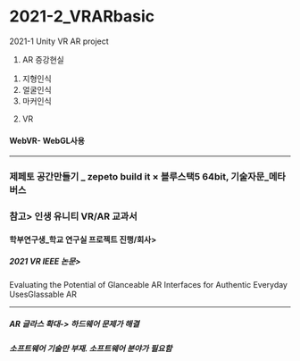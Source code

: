 # 2021-2_VRARbasic
2021-1 Unity VR AR project

1. AR 증강현실
1) 지형인식
2) 얼굴인식
3) 마커인식


2. VR
#### WebVR- WebGL사용

***
### 제페토 공간만들기 _ zepeto build it × 블루스택5 64bit, 기술자문_메타버스


### 참고> 인생 유니티 VR/AR 교과서
#### 학부연구생_학교 연구실 프로젝트 진행/회사> 
##### 2021 VR IEEE 논문> 
Evaluating the Potential of Glanceable AR Interfaces for Authentic Everyday UsesGlassable AR  
***
##### AR 글라스 확대-> 하드웨어 문제가 해결
##### 소프트웨어 기술만 부재. 소프트웨어 분야가 필요함
